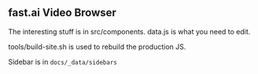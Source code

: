 ## fast.ai Video Browser

The interesting stuff is in src/components. data.js is what you need to edit.

tools/build-site.sh is used to rebuild the production JS.

Sidebar is in `docs/_data/sidebars`

